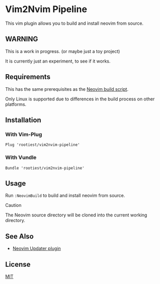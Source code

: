 # Vim2Nvim Pipeline

This vim plugin allows you to build and install neovim from source.

## WARNING

This is a work in progress. (or maybe just a toy project)

It is currently just an experiment, to see if it works.

## Requirements

This has the same prerequisites as the [Neovim build script](https://github.com/neovim/neovim/blob/master/BUILD.md).

Only Linux is supported due to differences in the build process on other platforms.

## Installation

### With Vim-Plug

```vim
Plug 'rootiest/vim2nvim-pipeline'
```

### With Vundle

```vim
Bundle 'rootiest/vim2nvim-pipeline'
```

## Usage

Run `:NeovimBuild` to build and install neovim from source.

> [!CAUTION]
> The Neovim source directory will be cloned into the current working directory.

## See Also

- [Neovim Updater plugin](https://github.com/rootiest/nvim-updater.nvim)

## License

[MIT](./LICENCE)
